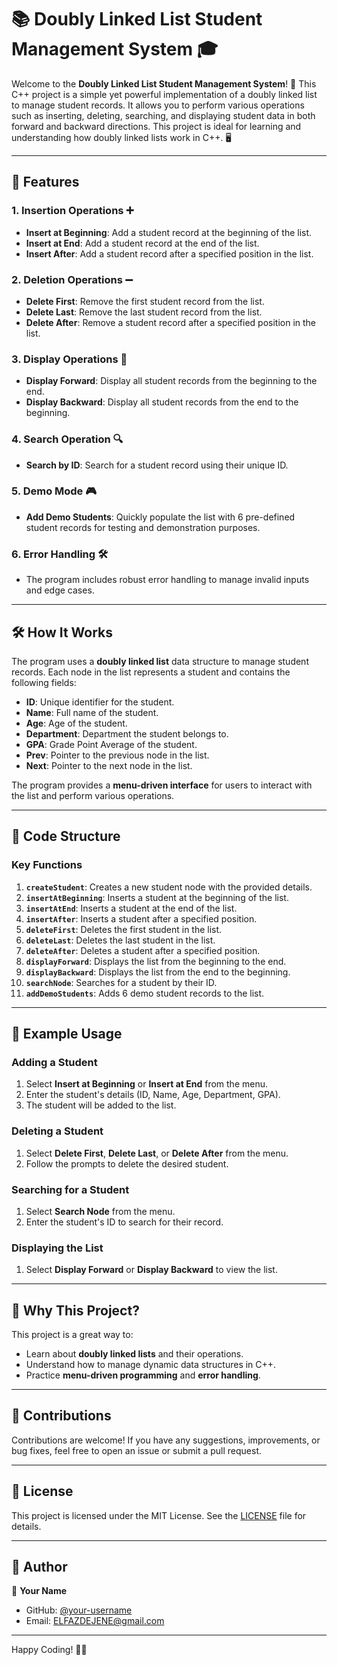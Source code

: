 # 📚 Doubly Linked List Student Management System 🎓

Welcome to the **Doubly Linked List Student Management System**! 🎉 This C++ project is a simple yet powerful implementation of a doubly linked list to manage student records. It allows you to perform various operations such as inserting, deleting, searching, and displaying student data in both forward and backward directions. This project is ideal for learning and understanding how doubly linked lists work in C++. 🖥️

---

## 🌟 Features

### 1. **Insertion Operations** ➕
   - **Insert at Beginning**: Add a student record at the beginning of the list.
   - **Insert at End**: Add a student record at the end of the list.
   - **Insert After**: Add a student record after a specified position in the list.

### 2. **Deletion Operations** ➖
   - **Delete First**: Remove the first student record from the list.
   - **Delete Last**: Remove the last student record from the list.
   - **Delete After**: Remove a student record after a specified position in the list.

### 3. **Display Operations** 📄
   - **Display Forward**: Display all student records from the beginning to the end.
   - **Display Backward**: Display all student records from the end to the beginning.

### 4. **Search Operation** 🔍
   - **Search by ID**: Search for a student record using their unique ID.

### 5. **Demo Mode** 🎮
   - **Add Demo Students**: Quickly populate the list with 6 pre-defined student records for testing and demonstration purposes.

### 6. **Error Handling** 🛠️
   - The program includes robust error handling to manage invalid inputs and edge cases.

---

## 🛠️ How It Works

The program uses a **doubly linked list** data structure to manage student records. Each node in the list represents a student and contains the following fields:
- **ID**: Unique identifier for the student.
- **Name**: Full name of the student.
- **Age**: Age of the student.
- **Department**: Department the student belongs to.
- **GPA**: Grade Point Average of the student.
- **Prev**: Pointer to the previous node in the list.
- **Next**: Pointer to the next node in the list.

The program provides a **menu-driven interface** for users to interact with the list and perform various operations.

---

## 📂 Code Structure

### Key Functions
1. **`createStudent`**: Creates a new student node with the provided details.
2. **`insertAtBeginning`**: Inserts a student at the beginning of the list.
3. **`insertAtEnd`**: Inserts a student at the end of the list.
4. **`insertAfter`**: Inserts a student after a specified position.
5. **`deleteFirst`**: Deletes the first student in the list.
6. **`deleteLast`**: Deletes the last student in the list.
7. **`deleteAfter`**: Deletes a student after a specified position.
8. **`displayForward`**: Displays the list from the beginning to the end.
9. **`displayBackward`**: Displays the list from the end to the beginning.
10. **`searchNode`**: Searches for a student by their ID.
11. **`addDemoStudents`**: Adds 6 demo student records to the list.

---

## 📝 Example Usage

### Adding a Student
1. Select **Insert at Beginning** or **Insert at End** from the menu.
2. Enter the student's details (ID, Name, Age, Department, GPA).
3. The student will be added to the list.

### Deleting a Student
1. Select **Delete First**, **Delete Last**, or **Delete After** from the menu.
2. Follow the prompts to delete the desired student.

### Searching for a Student
1. Select **Search Node** from the menu.
2. Enter the student's ID to search for their record.

### Displaying the List
1. Select **Display Forward** or **Display Backward** to view the list.

---

## 🎯 Why This Project?

This project is a great way to:
- Learn about **doubly linked lists** and their operations.
- Understand how to manage dynamic data structures in C++.
- Practice **menu-driven programming** and **error handling**.

---

## 🤝 Contributions

Contributions are welcome! If you have any suggestions, improvements, or bug fixes, feel free to open an issue or submit a pull request.

---

## 📜 License

This project is licensed under the MIT License. See the [LICENSE](LICENSE) file for details.

---

## 👤 Author

👤 **Your Name**  
- GitHub: [@your-username](https://github.com/elfaz19)  
- Email: [ELFAZDEJENE@gmail.com ](https://elfazdjene@gmail.com)

---

Happy Coding! 🚀✨
